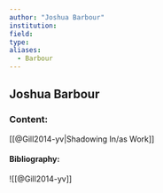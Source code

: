 ```yaml
---
author: "Joshua Barbour"
institution:
field:
type:
aliases:
  - Barbour
---
```


## Joshua Barbour

### Content:
[[@Gill2014-yv|Shadowing In/as Work]]

#### Bibliography:

![[@Gill2014-yv]]